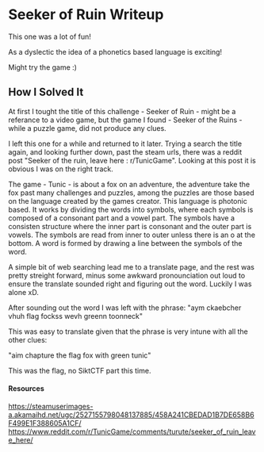 # Seeker of Ruin Writeup

This one was a lot of fun!

As a dyslectic the idea of a phonetics based language is exciting!

Might try the game :)

## How I Solved It
At first I tought the title of this challenge - Seeker of Ruin - might be a referance to a video game, but the
game I found - Seeker of the Ruins - while a puzzle game, did not produce any clues.

I left this one for a while and returned to it later. Trying a search the title again, and looking further down, past
the steam urls, there was a reddit post "Seeker of the ruin, leave here : r/TunicGame". Looking at this post it is obvious
I was on the right track.

The game - Tunic - is about a fox on an adventure, the adventure take the fox past many challenges and puzzles, among the
puzzles are those based on the language created by the games creator. This language is photonic based. It works by dividing
the words into symbols, where each symbols is composed of a consonant part and a vowel part. The symbols have a consisten
structure where the inner part is consonant and the outer part is vowels. The symbols are read from inner to outer unless
there is an o at the bottom. A word is formed by drawing a line between the symbols of the word.

A simple bit of web searching lead me to a translate page, and the rest was pretty streight forward, minus some awkward
pronounciation out loud to ensure the translate sounded right and figuring out the word. Luckily I was alone xD.

After sounding out the word I was left with the phrase:
"aym ckaebcher vhuh flag fockss wevh greenn toonneck"

This was easy to translate given that the phrase is very intune with all the other clues:

"aim chapture the flag fox with green tunic"

This was the flag, no SiktCTF part this time.

#### Resources
https://steamuserimages-a.akamaihd.net/ugc/2527155798048137885/458A241CBEDAD1B7DE658B6F499E1F388605A1CF/
https://www.reddit.com/r/TunicGame/comments/turute/seeker_of_ruin_leave_here/
